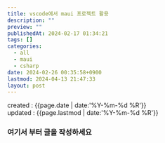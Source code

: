 ```yaml
---
title: vscode에서 maui 프로젝트 활용
description: ""
preview: ""
publishedAt: 2024-02-17 01:34:21
tags: []
categories:
  - all
  - maui
  - csharp
date: 2024-02-26 00:35:58+0900
lastmod: 2024-04-13 21:47:33
layout: post
---
```


created : {{page.date | date:'%Y-%m-%d %R'}}  
updated : {{page.lastmod | date:'%Y-%m-%d %R'}}

### 여기서 부터 글을 작성하세요


